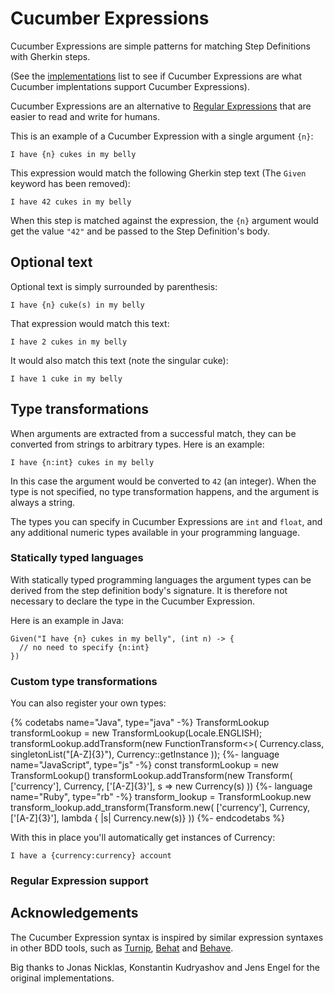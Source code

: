 # Cucumber Expressions

Cucumber Expressions are simple patterns for matching Step Definitions with
Gherkin steps.

(See the [implementations](IMPLEMENTATIONS.md) list to see if Cucumber Expressions
are what Cucumber implentations support Cucumber Expressions).

Cucumber Expressions are an alternative to [Regular Expressions](https://en.wikipedia.org/wiki/Regular_expression)
that are easier to read and write for humans.

This is an example of a Cucumber Expression with a single argument `{n}`:

    I have {n} cukes in my belly

This expression would match the following Gherkin step text (The `Given ` keyword has been removed):

    I have 42 cukes in my belly

When this step is matched against the expression, the `{n}` argument would get the
value `"42"` and be passed to the Step Definition's body.

## Optional text

Optional text is simply surrounded by parenthesis:

    I have {n} cuke(s) in my belly

That expression would match this text:

    I have 2 cukes in my belly

It would also match this text (note the singular cuke):

    I have 1 cuke in my belly

## Type transformations

When arguments are extracted from a successful match, they can be converted
from strings to arbitrary types. Here is an example:

    I have {n:int} cukes in my belly

In this case the argument would be converted to `42` (an integer).
When the type is not specified, no type transformation happens, and
the argument is always a string.

The types you can specify in Cucumber Expressions are `int` and `float`, and any
additional numeric types available in your programming language.

### Statically typed languages

With statically typed programming languages the argument types can be derived
from the step definition body's signature. It is therefore not necessary to
declare the type in the Cucumber Expression.

Here is an example in Java:

```
Given("I have {n} cukes in my belly", (int n) -> {
  // no need to specify {n:int}
})
```

### Custom type transformations

You can also register your own types:

{% codetabs name="Java", type="java" -%}
TransformLookup transformLookup = new TransformLookup(Locale.ENGLISH);
transformLookup.addTransform(new FunctionTransform<>(
  Currency.class,
  singletonList("[A-Z]{3}"),
  Currency::getInstance
));
{%- language name="JavaScript", type="js" -%}
const transformLookup = new TransformLookup()
transformLookup.addTransform(new Transform(
  ['currency'],
  Currency,
  ['[A-Z]{3}'],
  s => new Currency(s)
))
{%- language name="Ruby", type="rb" -%}
transform_lookup = TransformLookup.new
transform_lookup.add_transform(Transform.new(
  ['currency'],
  Currency,
  ['[A-Z]{3}'],
  lambda { |s| Currency.new(s)}
))
{%- endcodetabs %}

With this in place you'll automatically get instances of Currency:

    I have a {currency:currency} account

### Regular Expression support

## Acknowledgements

The Cucumber Expression syntax is inspired by similar expression syntaxes in
other BDD tools, such as [Turnip](https://github.com/jnicklas/turnip), [Behat](https://github.com/Behat/Behat) and [Behave](https://github.com/behave/behave).

Big thanks to Jonas Nicklas, Konstantin Kudryashov and Jens Engel for the original
implementations.
